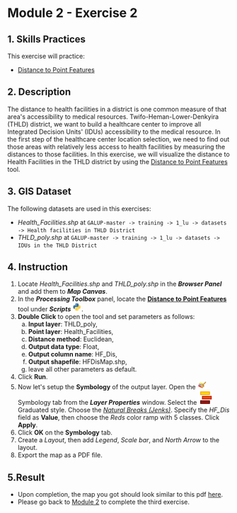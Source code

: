 # Module 2 - Exercise 2

## 1. Skills Practices

This exercise will practice:

- [Distance to Point Features](https://github.com/SERVIR-WA/GALUP/blob/master/training/1_lu/modules/module2.md#22-distance-to-point-features)

## 2. Description

The distance to health facilities in a district is one common measure of that area's accessibility to medical resources.
Twifo-Heman-Lower-Denkyira (THLD) district, we want to build a healthcare center to improve all Integrated Decision Units' (IDUs) accessibility to the medical resource.
In the first step of the healthcare center location selection, we need to find out those areas with relatively less access to health facilities by measuring the distances to those facilities.
In this exercise, we will visualize the distance to Health Facilities in the THLD district by using the [Distance to Point Features](https://github.com/SERVIR-WA/GALUP/blob/master/training/1_lu/modules/module2.md#22-distance-to-point-features) tool.

## 3. GIS Dataset

The following datasets are used in this exercises:

- _Health\_Facilities.shp_ at
`GALUP-master -> training -> 1_lu -> datasets -> Health facilities in THLD District`
- _THLD\_poly.shp_ at
`GALUP-master -> training -> 1_lu -> datasets -> IDUs in the THLD District`

## 4. Instruction

1. Locate _Health\_Facilities.shp_ and _THLD\_poly.shp_ in the **_Browser Panel_** and add them to **_Map Canvas_**.
2. In the **_Processing Toolbox_** panel, locate the
   **<ins>Distance to Point Features</ins>** tool under **_Scripts_**
   <img src="../../../img/gui/icon/processingScript.svg" alt= "scripts" width="20">.
3. **Double Click** to open the tool and set parameters as follows:
   <ol type="a">
      <li><b>Input layer</b>: THLD_poly,</li>
      <li><b>Point layer</b>: Health_Facilities,</li>
      <li><b>Distance method</b>: Euclidean,</li>
      <li><b>Output data type</b>: Float,</li>
      <li><b>Output column name</b>: HF_Dis,</li>
      <li><b>Output shapefile</b>: HFDisMap.shp,</li>
      <li>leave all other parameters as default.</li>
   </ol>
4. Click **Run**.
5. Now let's setup the **Symbology** of the output layer.
   Open the
   <img src="../../../img/gui/icon/symbology.svg" alt= "AttrTbl" width="20">
   Symbology tab from the **_Layer Properties_** window.
   Select the ![graduated](../../../img/gui/icon/rendererGraduatedSymbol.svg)
   Graduated style.
   Choose the [_Natural Breaks (Jenks)_](http://wiki.gis.com/wiki/index.php?title=Jenks_Natural_Breaks_Classification&oldid=763049).
   Specify the _HF\_Dis_ field as **Value**, then choose the _Reds_ color ramp
   with 5 classes. Click **Apply**.
6. Click **OK** on the **Symbology** tab.
7. Create a _Layout_, then add _Legend_, _Scale bar_, and _North Arrow_ to the
   layout.
8. Export the map as a PDF file.

## 5.Result

- Upon completion, the map you got should look similar to this pdf
  [here](https://github.com/SERVIR-WA/GALUP/blob/master/training/1_lu/pdf_maps/DistanceToHF.pdf).
- Please go back to
  [Module 2](https://github.com/SERVIR-WA/GALUP/blob/master/training/1_lu/modules/module2.md#7-exercises-and-post-training-survey) to complete the third exercise.
